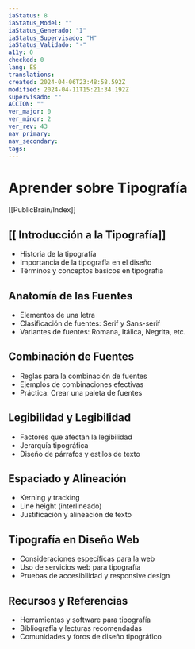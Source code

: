 ```yaml
---
iaStatus: 8
iaStatus_Model: ""
iaStatus_Generado: "I"
iaStatus_Supervisado: "H"
iaStatus_Validado: "-"
a11y: 0
checked: 0
lang: ES
translations: 
created: 2024-04-06T23:48:58.592Z
modified: 2024-04-11T15:21:34.192Z
supervisado: ""
ACCION: ""
ver_major: 0
ver_minor: 2
ver_rev: 43
nav_primary: 
nav_secondary: 
tags:
---
```

# Aprender sobre Tipografía

[[PublicBrain/Index]]

## [[ Introducción a la Tipografía]]

- Historia de la tipografía
- Importancia de la tipografía en el diseño
- Términos y conceptos básicos en tipografía
## Anatomía de las Fuentes

- Elementos de una letra
- Clasificación de fuentes: Serif y Sans-serif
- Variantes de fuentes: Romana, Itálica, Negrita, etc.

## Combinación de Fuentes

- Reglas para la combinación de fuentes
- Ejemplos de combinaciones efectivas
- Práctica: Crear una paleta de fuentes

## Legibilidad y Legibilidad

- Factores que afectan la legibilidad
- Jerarquía tipográfica
- Diseño de párrafos y estilos de texto

## Espaciado y Alineación

- Kerning y tracking
- Line height (interlineado)
- Justificación y alineación de texto
## Tipografía en Diseño Web

- Consideraciones específicas para la web
- Uso de servicios web para tipografía
- Pruebas de accesibilidad y responsive design
## Recursos y Referencias

- Herramientas y software para tipografía
- Bibliografía y lecturas recomendadas
- Comunidades y foros de diseño tipográfico
